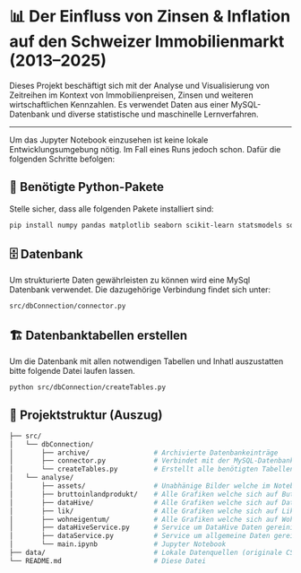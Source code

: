 # 📊 Der Einfluss von Zinsen & Inflation auf den Schweizer Immobilienmarkt (2013–2025)


Dieses Projekt beschäftigt sich mit der Analyse und Visualisierung von Zeitreihen im Kontext von Immobilienpreisen, Zinsen und weiteren wirtschaftlichen Kennzahlen. Es verwendet Daten aus einer MySQL-Datenbank und diverse statistische und maschinelle Lernverfahren.

---

Um das Jupyter Notebook einzusehen ist keine lokale Entwicklungsumgebung nötig. 
Im Fall eines Runs jedoch schon. Dafür die folgenden Schritte befolgen:

## 🧰 Benötigte Python-Pakete

Stelle sicher, dass alle folgenden Pakete installiert sind:

```bash
pip install numpy pandas matplotlib seaborn scikit-learn statsmodels squarify

```

## 🗄️ Datenbank
Um strukturierte Daten gewährleisten zu können wird eine MySql Datenbank verwendet. 
Die dazugehörige Verbindung findet sich unter:

```bash
src/dbConnection/connector.py
```

## 🏗️ Datenbanktabellen erstellen
Um die Datenbank mit allen notwendigen Tabellen und Inhatl auszustatten bitte folgende Datei laufen lassen.

```bash
python src/dbConnection/createTables.py
```

## 📁 Projektstruktur (Auszug)
```bash
├── src/
│   └── dbConnection/
│       ├── archive/                # Archivierte Datenbankeinträge
│       ├── connector.py            # Verbindet mit der MySQL-Datenbank
│       └── createTables.py         # Erstellt alle benötigten Tabellen und deren Inserts
│   └── analyse/
│       ├── assets/                 # Unabhänige Bilder welche im Notebook verwendet werden
│       ├── bruttoinlandprodukt/    # Alle Grafiken welche sich auf Buttoinlandsprodukt beziehen
│       ├── dataHive/               # Alle Grafiken welche sich auf DataHive beziehen
│       ├── lik/                    # Alle Grafiken welche sich auf Lik beziehen
│       ├── wohneigentum/           # Alle Grafiken welche sich auf Wohneigentum beziehen
│       ├── dataHiveService.py      # Service um DataHive Daten gereinigt zur Verfügung zustellen
│       ├── dataService.py          # Service um allgemeine Daten gereinigt zur Verfügung zustellen
│       └── main.ipynb              # Jupyter Notebook 
├── data/                           # Lokale Datenquellen (originale CSVs)
└── README.md                       # Diese Datei
```
